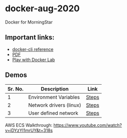 # docker-aug-2020
Docker for MorningStar

## Important links:

- [docker-cli reference](https://docs.docker.com/engine/reference/commandline/docker/)
- [PDF](./docker-introduction.pdf)
- [Play with Docker Lab](https://labs.play-with-docker.com/)

## Demos

Sr. No. | Description | Link
--------|-------------|------
1 | Environment Variables | [Steps](./docker-envs.md)
2 | Network drivers (linux) | [Steps](./container-network.md)
3 | User defined network | [Steps](./user-define-network-linux.md)


AWS ECS Walkthrough:
https://www.youtube.com/watch?v=iDYzYI1mrUY&t=318s 

